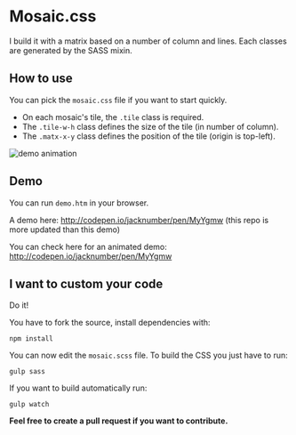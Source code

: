 # Mosaic.css
I build it with a matrix based on a number of column and lines.
Each classes are generated by the SASS mixin.

## How to use
You can pick the `mosaic.css` file if you want to start quickly.
* On each mosaic's tile, the `.tile` class is required.
* The `.tile-w-h` class defines the size of the tile (in number of column).
* The `.matx-x-y` class defines the position of the tile (origin is top-left).

![demo animation](http://i.imgur.com/gmMsHil.gif)

## Demo
You can run `demo.htm` in your browser.

A demo here: http://codepen.io/jacknumber/pen/MyYgmw (this repo is more updated than this demo)

You can check here for an animated demo: http://codepen.io/jacknumber/pen/MyYgmw

## I want to custom your code
Do it!

You have to fork the source, install dependencies with:

    npm install

You can now edit the `mosaic.scss` file.
To build the CSS you just have to run:

    gulp sass

If you want to build automatically run:

    gulp watch

**Feel free to create a pull request if you want to contribute.**
